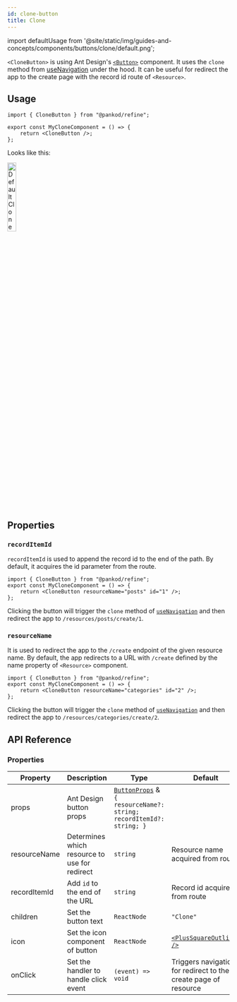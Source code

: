 ```yaml
---
id: clone-button
title: Clone
---
```


import defaultUsage from '@site/static/img/guides-and-concepts/components/buttons/clone/default.png';

`<CloneButton>` is using Ant Design's [`<Button>`](https://ant.design/components/button/) component. It uses the `clone` method from [useNavigation](#) under the hood. It can be useful for redirect the app to the create page with the record id route of `<Resource>`.

## Usage

```tsx
import { CloneButton } from "@pankod/refine";

export const MyCloneComponent = () => {
    return <CloneButton />;
};
```

Looks like this:

<div>
    <img  width="20%" src={defaultUsage} alt="Default Clone Button" />
</div>

## Properties

### `recordItemId`

`recordItemId` is used to append the record id to the end of the path. By default, it acquires the id parameter from the route.

```tsx
import { CloneButton } from "@pankod/refine";
export const MyCloneComponent = () => {
    return <CloneButton resourceName="posts" id="1" />;
};
```

Clicking the button will trigger the `clone` method of [`useNavigation`](#) and then redirect the app to `/resources/posts/create/1`.

### `resourceName`

It is used to redirect the app to the `/create` endpoint of the given resource name. By default, the app redirects to a URL with `/create` defined by the name property of `<Resource>` component.

```tsx
import { CloneButton } from "@pankod/refine";
export const MyCloneComponent = () => {
    return <CloneButton resourceName="categories" id="2" />;
};
```

Clicking the button will trigger the `clone` method of [`useNavigation`](#) and then redirect the app to `/resources/categories/create/2`.

## API Reference

### Properties

| Property     | Description                                   | Type                                                                                                             | Default                                                         |
| ------------ | --------------------------------------------- | ---------------------------------------------------------------------------------------------------------------- | --------------------------------------------------------------- |
| props        | Ant Design button props                       | [`ButtonProps`](https://ant.design/components/button/#API) & `{ resourceName?: string; recordItemId?: string; }` |                                                                 |
| resourceName | Determines which resource to use for redirect | `string`                                                                                                         | Resource name acquired from route                               |
| recordItemId | Add `id` to the end of the URL                | `string`                                                                                                         | Record id acquired from route                                   |
| children     | Set the button text                           | `ReactNode`                                                                                                      | `"Clone"`                                                       |
| icon         | Set the icon component of button              | `ReactNode`                                                                                                      | [`<PlusSquareOutlined />`](https://ant.design/components/icon/) |
| onClick      | Set the handler to handle click event         | `(event) => void`                                                                                                | Triggers navigation for redirect to the create page of resource |
